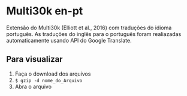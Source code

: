 # Multi30k en-pt
Extensão do Multi30k (Elliott et al., 2016) com traduções do idioma português. As traduções do inglês para o português foram realiazadas automaticamente usando API do Google Translate. 

## Para visualizar
1. Faça o download dos arquivos
2. ```$ gzip -d nome_do_Arquivo```
3. Abra o arquivo

<!--
Extension of the Multi30k (Elliott et al., 2016) dataset with Portuguese translations. The translation of English captions into Portuguese was automatically performed using Google Translate API.
-->
